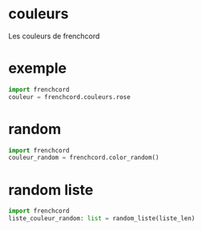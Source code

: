 # couleurs
Les couleurs de frenchcord
# exemple
```py
import frenchcord
couleur = frenchcord.couleurs.rose
```
# random
```py
import frenchcord
couleur_random = frenchcord.color_random()
```
# random liste
```py
import frenchcord
liste_couleur_random: list = random_liste(liste_len)
```

